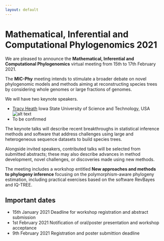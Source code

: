 ```yaml
---
layout: default
---
```

# Mathematical, Inferential and Computational Phylogenomics 2021

We are pleased to announce the **Mathematical, Inferential and Computational Phylogenomics** virtual meeting from 15th to 17th February 2021.

The **MIC-Phy** meeting intends to stimulate a broader debate on novel phylogenomic models and methods aiming at reconstructing species trees by considering whole genomes or large fractions of genomes.

We will have two keynote speakers. 

* [Tracy Heath](https://www.eeob.iastate.edu/people/tracy-heath) Iowa State University of Science and Technology, USA<br/>
![alt text](https://www.eeob.iastate.edu/files/styles/people_thumb/public/people/profilepictures/P1010232.jpg?itok=XETFQBtI)
* To be confirmed 

The keynote talks will describe recent breakthroughs in statistical inference methods and software that address challenges using large and heterogeneous sequence datasets to build species trees.

Alongside invited speakers, contributed talks will be selected from submitted abstracts; these may also describe advances in method development, novel challenges, or discoveries made using new methods.

The meeting includes a workshop entitled **New approaches and methods to phylogeny inference** focusing on the polymorphism-aware phylogeny estimation, including practical exercises based on the software RevBayes and IQ-TREE.

## Important dates

* 15th January 2021 Deadline for workshop registration and abstract submission
* 1st February 2021 Notification of oral/poster presentation and workshop acceptance
* 9th February 2021 Registration and poster submittion deadline